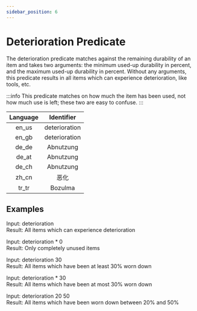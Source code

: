 ```yaml
---
sidebar_position: 6
---
```


# Deterioration Predicate

The deterioration predicate matches against the remaining durability of an item and takes two arguments: the minimum used-up durability in percent, and the maximum used-up durability in percent. Without any arguments, this predicate results in all items which can experience deterioration, like tools, etc.

:::info
This predicate matches on how much the item has been used, not how much use is left; these two are easy to confuse.
:::

| Language | Identifier |
|:--------:|:----------:|
| en_us | deterioration |
| en_gb | deterioration |
| de_de | Abnutzung |
| de_at | Abnutzung |
| de_ch | Abnutzung |
| zh_cn | 恶化 |
| tr_tr | Bozulma |

## Examples

Input: deterioration\
Result: All items which can experience deterioration

Input: deterioration * 0\
Result: Only completely unused items

Input: deterioration 30\
Result: All items which have been at least 30% worn down

Input: deterioration * 30\
Result: All items which have been at most 30% worn down

Input: deterioration 20 50\
Result: All items which have been worn down between 20% and 50%